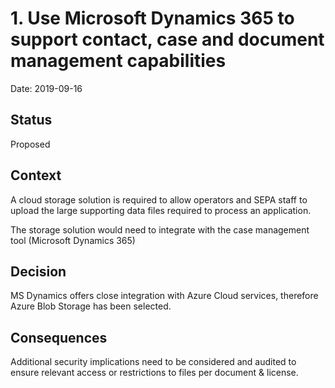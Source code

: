 # 1. Use Microsoft Dynamics 365 to support contact, case and document management capabilities

Date: 2019-09-16

## Status

Proposed

## Context

A cloud storage solution is required to allow operators and SEPA staff to upload the large supporting data files required to process an application.

The storage solution would need to integrate with the case management tool (Microsoft Dynamics 365)

## Decision

MS Dynamics offers close integration with Azure Cloud services, therefore Azure Blob Storage has been selected.

## Consequences

Additional security implications need to be considered and audited to ensure relevant access or restrictions to files per document & license.
